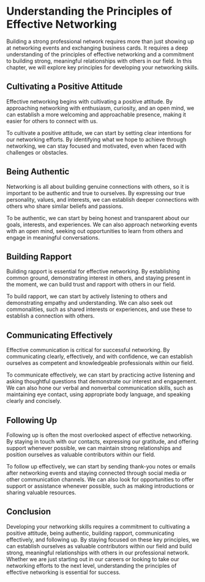 Understanding the Principles of Effective Networking
==================================================================================================

Building a strong professional network requires more than just showing up at networking events and exchanging business cards. It requires a deep understanding of the principles of effective networking and a commitment to building strong, meaningful relationships with others in our field. In this chapter, we will explore key principles for developing your networking skills.

Cultivating a Positive Attitude
-------------------------------

Effective networking begins with cultivating a positive attitude. By approaching networking with enthusiasm, curiosity, and an open mind, we can establish a more welcoming and approachable presence, making it easier for others to connect with us.

To cultivate a positive attitude, we can start by setting clear intentions for our networking efforts. By identifying what we hope to achieve through networking, we can stay focused and motivated, even when faced with challenges or obstacles.

Being Authentic
---------------

Networking is all about building genuine connections with others, so it is important to be authentic and true to ourselves. By expressing our true personality, values, and interests, we can establish deeper connections with others who share similar beliefs and passions.

To be authentic, we can start by being honest and transparent about our goals, interests, and experiences. We can also approach networking events with an open mind, seeking out opportunities to learn from others and engage in meaningful conversations.

Building Rapport
----------------

Building rapport is essential for effective networking. By establishing common ground, demonstrating interest in others, and staying present in the moment, we can build trust and rapport with others in our field.

To build rapport, we can start by actively listening to others and demonstrating empathy and understanding. We can also seek out commonalities, such as shared interests or experiences, and use these to establish a connection with others.

Communicating Effectively
-------------------------

Effective communication is critical for successful networking. By communicating clearly, effectively, and with confidence, we can establish ourselves as competent and knowledgeable professionals within our field.

To communicate effectively, we can start by practicing active listening and asking thoughtful questions that demonstrate our interest and engagement. We can also hone our verbal and nonverbal communication skills, such as maintaining eye contact, using appropriate body language, and speaking clearly and concisely.

Following Up
------------

Following up is often the most overlooked aspect of effective networking. By staying in touch with our contacts, expressing our gratitude, and offering support whenever possible, we can maintain strong relationships and position ourselves as valuable contributors within our field.

To follow up effectively, we can start by sending thank-you notes or emails after networking events and staying connected through social media or other communication channels. We can also look for opportunities to offer support or assistance whenever possible, such as making introductions or sharing valuable resources.

Conclusion
----------

Developing your networking skills requires a commitment to cultivating a positive attitude, being authentic, building rapport, communicating effectively, and following up. By staying focused on these key principles, we can establish ourselves as valuable contributors within our field and build strong, meaningful relationships with others in our professional network. Whether we are just starting out in our careers or looking to take our networking efforts to the next level, understanding the principles of effective networking is essential for success.
